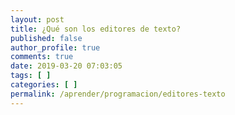 ```yaml
---
layout: post
title: ¿Qué son los editores de texto?
published: false
author_profile: true
comments: true
date: 2019-03-20 07:03:05
tags: [ ]
categories: [ ]
permalink: /aprender/programacion/editores-texto
---
```

